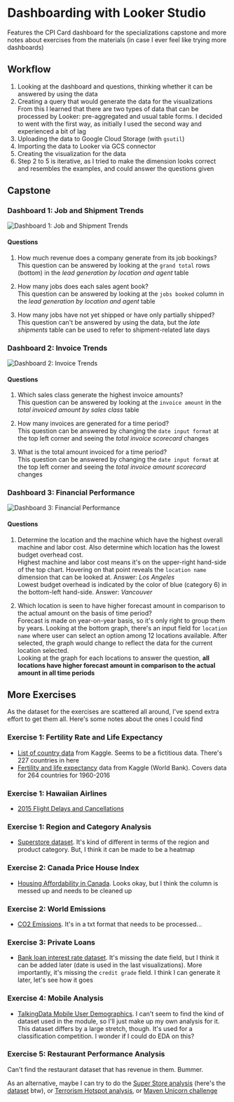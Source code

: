 # Dashboarding with Looker Studio

Features the CPI Card dashboard for the specializations capstone and more notes about exercises from the materials (in case I ever feel like trying more dashboards)

## Workflow

1. Looking at the dashboard and questions, thinking whether it can be answered by using the data
2. Creating a query that would generate the data for the visualizations  
  From this I learned that there are two types of data that can be processed by Looker: pre-aggregated and usual table forms. I decided to went with the first way, as initially I used the second way and experienced a bit of lag
3. Uploading the data to Google Cloud Storage (with `gsutil`)
4. Importing the data to Looker via GCS connector
5. Creating the visualization for the data
6. Step 2 to 5 is iterative, as I tried to make the dimension looks correct and resembles the examples, and could answer the questions given

## Capstone

### Dashboard 1: Job and Shipment Trends

![Dashboard 1: Job and Shipment Trends](https://github.com/vioxcd/coursera-dwh-for-bi-capstone/assets/31486724/c9cd087d-0c98-4324-b22f-adfdb6d51d5f)

#### Questions

1. How much revenue does a company generate from its job bookings?  
   This question can be answered by looking at the `grand total` rows (bottom) in the *lead generation by location and agent* table

2. How many jobs does each sales agent book?  
   This question can be answered by looking at the `jobs booked` column in the *lead generation by location and agent* table

3. How many jobs have not yet shipped or have only partially shipped?  
   This question can't be answered by using the data, but the *late shipments* table can be used to refer to shipment-related late days

### Dashboard 2: Invoice Trends

![Dashboard 2: Invoice Trends](https://github.com/vioxcd/coursera-dwh-for-bi-capstone/assets/31486724/0d4e797f-dc4c-4217-bef3-37b260276230)

#### Questions

1. Which sales class generate the highest invoice amounts?  
   This question can be answered by looking at the `invoice amount` in the *total invoiced amount by sales class* table

2. How many invoices are generated for a time period?  
   This question can be answered by changing the `date input format` at the top left corner and seeing the *total invoice scorecard* changes

3. What is the total amount invoiced for a time period?  
   This question can be answered by changing the `date input format` at the top left corner and seeing the *total invoice amount scorecard* changes

### Dashboard 3: Financial Performance

![Dashboard 3: Financial Performance](https://github.com/vioxcd/coursera-dwh-for-bi-capstone/assets/31486724/7c2c31f6-9c60-4324-924e-e474f54f5008)

#### Questions

1. Determine the location and the machine which have the highest overall machine
and labor cost. Also determine which location has the lowest budget overhead cost.  
Highest machine and labor cost means it's on the upper-right hand-side of the top chart. Hovering on that point reveals the `location name` dimension that can be looked at. Answer: *Los Angeles*  
Lowest budget overhead is indicated by the color of blue (category 6) in the bottom-left hand-side. Answer: *Vancouver*

2. Which location is seen to have higher forecast amount in comparison to the actual amount on the basis of time period?  
   Forecast is made on year-on-year basis, so it's only right to group them by years. Looking at the bottom graph, there's an input field for `location name` where user can select an option among 12 locations available. After selected, the graph would change to reflect the data for the current location selected.  
   Looking at the graph for each locations to answer the question, **all locations have higher forecast amount in comparison to the actual amount in all time periods**

## More Exercises

As the dataset for the exercises are scattered all around, I've spend extra effort to get them all. Here's some notes about the ones I could find

### Exercise 1: Fertility Rate and Life Expectancy

- [List of country data][kaggle-dataset-countries] from Kaggle. Seems to be a fictitious data. There's 227 countries in here
- [Fertility and life expectancy][kaggle-dataset-fertility-and-life-expentancy] data from Kaggle (World Bank). Covers data for 264 countries for 1960-2016

### Exercise 1: Hawaiian Airlines

- [2015 Flight Delays and Cancellations][kaggle-dataset-flight-delays]

### Exercise 1: Region and Category Analysis

- [Superstore dataset][kaggle-dataset-superstore]. It's kind of different in terms of the region and product category. But, I think it can be made to be a heatmap

### Exercise 2: Canada Price House Index

- [Housing Affordability in Canada][kaggle-dataset-canada-hpi]. Looks okay, but I think the column is messed up and needs to be cleaned up

### Exercise 2: World Emissions

- [CO2 Emissions][eia-gov-emiss-txt]. It's in a txt format that needs to be processed...

### Exercise 3: Private Loans

- [Bank loan interest rate dataset][kaggle-dataset-bank-loan]. It's missing the date field, but I think it can be added later (date is used in the last visualizations). More importantly, it's missing the `credit grade` field. I think I can generate it later, let's see how it goes

### Exercise 4: Mobile Analysis

- [TalkingData Mobile User Demographics][kaggle-dataset-mobile]. I can't seem to find the kind of dataset used in the module, so I'll just make up my own analysis for it. This dataset differs by a large stretch, though. It's used for a classification competition. I wonder if I could do EDA on this?

### Exercise 5: Restaurant Performance Analysis

Can't find the restaurant dataset that has revenue in them. Bummer.

As an alternative, maybe I can try to do the [Super Store analysis][katie-super-store] (here's the [dataset][kaggle-dataset-super-store] btw), or [Terrorism Hotspot analysis][stratascratch-terrorism-hotspot], or [Maven Unicorn challenge][maven-unicorn-challenge]

[//]: # (Links)

[bq-storage-pricing]: https://cloud.google.com/bigquery/pricing#storage
[kaggle-dataset-countries]: https://www.kaggle.com/datasets/fernandol/countries-of-the-world
[kaggle-dataset-fertility-and-life-expentancy]: https://www.kaggle.com/datasets/gemartin/world-bank-data-1960-to-2016
[kaggle-dataset-flight-delays]: https://www.kaggle.com/datasets/usdot/flight-delays
[kaggle-dataset-superstore]: https://www.kaggle.com/datasets/vivek468/superstore-dataset-final
[kaggle-dataset-canada-hpi]: https://www.kaggle.com/competitions/housing-affordability-in-canada
[eia-gov-emiss-txt]: https://www.eia.gov/opendata/index.php#bulk-downloads
[kaggle-dataset-bank-loan]: https://www.kaggle.com/datasets/prashanthsri12/bank-loan-interest-rate-dataset
[kaggle-dataset-mobile]: https://www.kaggle.com/competitions/talkingdata-mobile-user-demographics/
[katie-super-store]: https://github.com/katiehuangx/Super-Store-Analysis
[kaggle-dataset-super-store]: https://www.kaggle.com/datasets/akashkothare/tsf-datasets?select=SampleSuperstore.csv
[stratascratch-terrorism-hotspot]: https://platform.stratascratch.com/data-projects/terrorism-hotspots
[maven-unicorn-challenge]: https://www.mavenanalytics.io/blog/maven-unicorn-challenge
